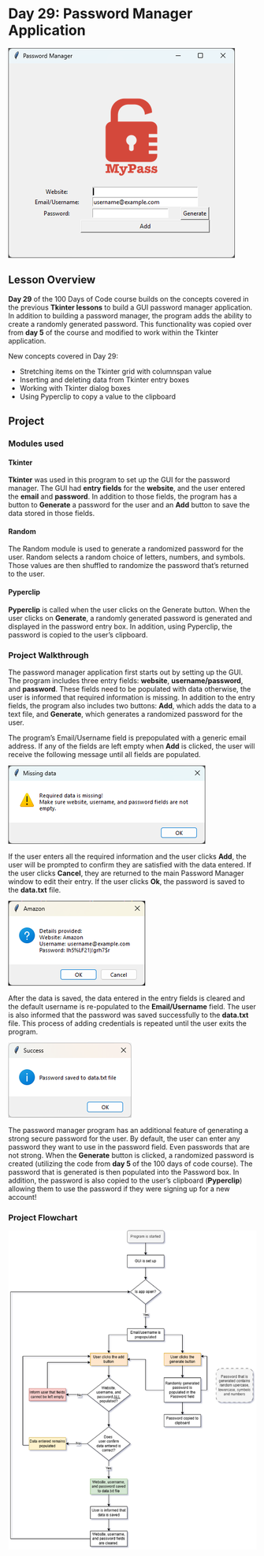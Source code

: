 # Day 29: Password Manager Application
![Password Manager applicaiton](../Images/Day29-PWManager.png)
## Lesson Overview
**Day 29** of the 100 Days of Code course builds on the concepts covered in the previous **Tkinter lessons** to build a GUI password manager application. In addition to building a password manager, the program adds the ability to create a randomly generated password. This functionality was copied over from **day 5** of the course and modified to work within the Tkinter application.

New concepts covered in Day 29:
-	Stretching items on the Tkinter grid with columnspan value
-	Inserting and deleting data from Tkinter entry boxes
-	Working with Tkinter dialog boxes
-	Using Pyperclip to copy a value to the clipboard
## Project
### Modules used
#### Tkinter
**Tkinter** was used in this program to set up the GUI for the password manager. The GUI had **entry fields** for the **website**, and the user entered the **email** and **password**. In addition to those fields, the program has a button to **Generate** a password for the user and an **Add** button to save the data stored in those fields. 
#### Random
The Random module is used to generate a randomized password for the user. Random selects a random choice of letters, numbers, and symbols. Those values are then shuffled to randomize the password that’s returned to the user.
#### Pyperclip
**Pyperclip** is called when the user clicks on the Generate button. When the user clicks on **Generate**, a randomly generated password is generated and displayed in the password entry box. In addition, using Pyperclip, the password is copied to the user’s clipboard.
### Project Walkthrough
The password manager application first starts out by setting up the GUI. The program includes three entry fields: **website**, **username/password**, and **password**. These fields need to be populated with data otherwise, the user is informed that required information is missing. In addition to the entry fields, the program also includes two buttons: **Add**, which adds the data to a text file, and **Generate**, which generates a randomized password for the user.

The program’s Email/Username field is prepopulated with a generic email address. If any of the fields are left empty when **Add** is clicked, the user will receive the following message until all fields are populated.

![Missing data message](../Images/Day29-PWManager-MissingData.png)

If the user enters all the required information and the user clicks **Add**, the user will be prompted to confirm they are satisfied with the data entered. If the user clicks **Cancel**, they are returned to the main Password Manager window to edit their entry. If the user clicks **Ok**, the password is saved to the **data.txt** file.

![Confirm to save message](../Images/Day29-PWManager-ConfirmToSave.png)

After the data is saved, the data entered in the entry fields is cleared and the default username is re-populated to the **Email/Username** field. The user is also informed that the password was saved successfully to the **data.txt** file. This process of adding credentials is repeated until the user exits the program.

![Save successful message](../Images/Day29-PWManager-SaveSuccess.png)

The password manager program has an additional feature of generating a strong secure password for the user. By default, the user can enter any password they want to use in the password field. Even passwords that are not strong. When the **Generate** button is clicked, a randomized password is created (utilizing the code from **day 5** of the 100 days of code course). The password that is generated is then populated into the Password box. In addition, the password is also copied to the user’s clipboard (**Pyperclip**) allowing them to use the password if they were signing up for a new account!

### Project Flowchart
![Password Manager flowchart](../Images/Day29-PWManagerFlow.png)
